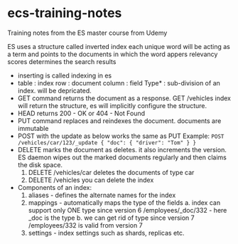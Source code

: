 # ecs-training-notes
Training notes from the ES master course from Udemy

ES uses a structure called inverted index
each unique word will be acting as a term and points to the documents in which the word appers
relevancy scores determines the search results
- inserting is called indexing in es
- table   : index
  row     : document
  column  : field
  Type*    : sub-division of an index. will be depricated.
- GET command returns the document as a response.
  GET /vehicles index will return the structure, es will implicitly configure the structure.
- HEAD returns 200 - OK or 404 - Not Found
- PUT command replaces and reindexes the document. documents are immutable
- POST with the update as below works the same as PUT
  Example: ```
    POST /vehicles/car/123/_update
    {
      "doc": {
        "driver": "Tom"
      }
    } ```
- DELETE marks the document as deletes. it also increments the version.
  ES daemon wipes out the marked documents regularly and then claims the disk space.
  1. DELETE /vehicles/car deletes the documents of type car
  2. DELETE /vehicles you can delete the index
- Components of an index:
  1. aliases - defines the alternate names for the index
  2. mappings - automatically maps the type of the fields
     a. index can support only ONE type since version 6
     /employees/_doc/332 - here _doc is the type
     b. we can get rid of type since version 7
     /employees/332 is valid from version 7
  3. settings - index settings such as shards, replicas etc.
 
